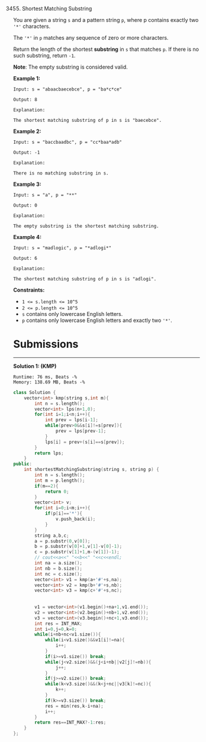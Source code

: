 3455. Shortest Matching Substring

You are given a string `s` and a pattern string `p`, where p contains exactly two `'*'` characters.

The `'*'` in `p` matches any sequence of zero or more characters.

Return the length of the shortest **substring** in `s` that matches `p`. If there is no such substring, return `-1`.

**Note**: The empty substring is considered valid.
 

**Example 1:**
```
Input: s = "abaacbaecebce", p = "ba*c*ce"

Output: 8

Explanation:

The shortest matching substring of p in s is "baecebce".
```

**Example 2:**
```
Input: s = "baccbaadbc", p = "cc*baa*adb"

Output: -1

Explanation:

There is no matching substring in s.
```

**Example 3:**
```
Input: s = "a", p = "**"

Output: 0

Explanation:

The empty substring is the shortest matching substring.
```

**Example 4:**
```
Input: s = "madlogic", p = "*adlogi*"

Output: 6

Explanation:

The shortest matching substring of p in s is "adlogi".
```
 

**Constraints:**

* `1 <= s.length <= 10^5`
* `2 <= p.length <= 10^5`
* `s` contains only lowercase English letters.
* `p` contains only lowercase English letters and exactly two `'*'`.

# Submissions
---
**Solution 1: (KMP)**
```
Runtime: 76 ms, Beats -%
Memory: 138.69 MB, Beats -%
```
```c++
class Solution {
    vector<int> kmp(string s,int m){
        int n = s.length();
        vector<int> lps(n+1,0);
        for(int i=1;i<n;i++){
            int prev = lps[i-1];
            while(prev>0&&s[i]!=s[prev]){
                prev = lps[prev-1];
            }
            lps[i] = prev+(s[i]==s[prev]);
        }
        return lps;
    }
public:
    int shortestMatchingSubstring(string s, string p) {
        int n = s.length();
        int m = p.length();
        if(m==2){
            return 0;
        }
        vector<int> v;
        for(int i=0;i<m;i++){
            if(p[i]=='*'){
                v.push_back(i);
            }
        }
        string a,b,c;
        a = p.substr(0,v[0]);
        b = p.substr(v[0]+1,v[1]-v[0]-1);
        c = p.substr(v[1]+1,m-(v[1])-1);
        // cout<<a<<" "<<b<<" "<<c<<endl;
        int na = a.size();
        int nb = b.size();
        int nc = c.size();
        vector<int> v1 = kmp(a+'#'+s,na);
        vector<int> v2 = kmp(b+'#'+s,nb);
        vector<int> v3 = kmp(c+'#'+s,nc);
        
        
        v1 = vector<int>(v1.begin()+na+1,v1.end());
        v2 = vector<int>(v2.begin()+nb+1,v2.end());
        v3 = vector<int>(v3.begin()+nc+1,v3.end());
        int res = INT_MAX;
        int i=0,j=0,k=0;
        while(i+nb+nc<v1.size()){
            while(i<v1.size()&&v1[i]!=na){
                i++;
            }
            if(i>=v1.size()) break;
            while(j<v2.size()&&(j<i+nb||v2[j]!=nb)){
                j++;
            }
            if(j>=v2.size()) break;
            while(k<v3.size()&&(k<j+nc||v3[k]!=nc)){
                k++;
            }
            if(k>=v3.size()) break;
            res = min(res,k-i+na);
            i++;
        }
        return res==INT_MAX?-1:res;
    }
};
```
